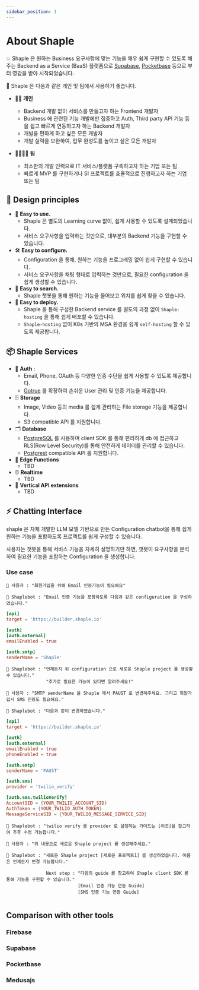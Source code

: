 ```yaml
---
sidebar_position: 1
---
```


# About Shaple

:boom: Shaple 은 원하는 Business 요구사항에 맞는 기능을 매우 쉽게 구현할 수 있도록 해주는 Backend as a Service (BaaS) 플랫폼으로 [Supabase](https://supabase.com), [Pocketbase](https://pocketbase.io) 등으로 부터 영감을 받아 시작되었습니다.

:dart: Shaple 은 다음과 같은 개인 및 팀에서 사용하기 좋습니다.

- 👩‍💻 **개인**
  - Backend 개발 없이 서비스를 만들고자 하는 Frontend 개발자
  - Business 에 관련된 기능 개발에만 집중하고 Auth, Third party API 기능 등을 쉽고 빠르게 연동하고자 하는 Backend 개발자
  - 개발을 편하게 하고 싶은 모든 개발자
  - 개발 실력을 보완하여, 업무 완성도를 높이고 싶은 모든 개발자

- 👨‍👩‍👦‍👦 **팀**
  - 최소한의 개발 인력으로 IT 서비스/플랫폼 구축하고자 하는 기업 또는 팀
  - 빠르게 MVP 를 구현하거나 SI 프로젝트를 효율적으로 진행하고자 하는 기업 또는 팀

## 🧬 Design principles
- :memo: **Easy to use.**
  - Shaple 은 별도의 Learning curve 없이, 쉽게 사용할 수 있도록 설계되었습니다.
  - 서비스 요구사항을 입력하는 것만으로, 대부분의 Backend 기능을 구현할 수 있습니다.
- :hammer_and_wrench: **Easy to configure.**
  - Configuration 을 통해, 원하는 기능을 프로그래밍 없이 쉽게 구현할 수 있습니다.
  - 서비스 요구사항을 채팅 형태로 입력하는 것만으로, 필요한 configuration 을 쉽게 생성할 수 있습니다.
- :mag_right: **Easy to search.**
  - Shaple 챗봇을 통해 원하는 기능을 물어보고 위치를 쉽게 찾을 수 있습니다.
- :rocket: **Easy to deploy.**
  - Shaple 을 통해 구성한 Backend service 를 별도의 과정 없이 `Shaple-hosting` 을 통해 쉽게 배포할 수 있습니다.
  - `Shaple-hosting` 없이 K8s 기반의 MSA 환경을 쉽게 `self-hosting` 할 수 있도록 제공합니다.  

## 📦 Shaple Services
- 🔐 **Auth** :
  - Email, Phone, OAuth 등 다양한 인증 수단을 쉽게 사용할 수 있도록 제공합니다.
  - [Gotrue](https://github.com/netlify/gotrue) 를 확장하여 손쉬운 User 관리 및 인증 기능을 제공합니다.
- 🗄 **Storage**
  - Image, Video 등의 media 를 쉽게 관리하는 File storage 기능을 제공합니다.
  - S3 compatible API 를 지원합니다.
- 🗂 **Database**
  - [PostgreSQL](https://www.postgresql.org/) 를 사용하며 client SDK 를 통해 편리하게 db 에 접근하고 RLS(Row Level Security)를 통해 안전하게 데이터를 관리할 수 있습니다.
  - [Postgrest](https://postgrest.org/en/v7.0.0/) compatible API 를 지원합니다.
- 📝 **Edge Functions**
  - TBD 
- ⏰ **Realtime**
  - TBD
- 🧩 **Vertical API extensions**
  - TBD

## ⚡ Chatting Interface
shaple 은 자체 개발한 LLM 모델 기반으로 만든 Configuration chatbot을 통해 쉽게 원하는 기능을 포함하도록 프로젝트를 쉽게 구성할 수 있습니다.

사용자는 챗봇을 통해 서비스 기능을 자세히 설명하기만 하면, 챗봇이 요구사항을 분석하여 필요한 기능을 포함하는 Configuration 을 생성합니다.

### Use case
```
🤔 사용자 : "회원가입을 위해 Email 인증기능이 필요해요"
```
```
🤖 Shaplebot : "Email 인증 기능을 포함하도록 다음과 같은 configuration 을 구성하였습니다."
```
```toml
[api]
target = 'https://builder.shaple.io'

[auth]
[auth.external]
emailEnabled = true

[auth.smtp]
senderName = 'Shaple'
```
```
🤖 Shaplebot : "언제든지 위 configuration 으로 새로운 Shaple project 를 생성할 수 있습니다." 
               "추가로 필요한 기능이 있다면 알려주세요!" 
```
```
🤔 사용자 : "SMTP senderName 을 Shaple 에서 PAUST 로 변경해주세요. 그리고 회원가입시 SMS 인증도 필요해요."
```
```
🤖 Shaplebot : "다음과 같이 변경하였습니다."
```
```toml
[api]
target = 'https://builder.shaple.io'

[auth]
[auth.external]
emailEnabled = true
phoneEnabled = true

[auth.smtp]
senderName = 'PAUST'

[auth.sms]
provider = 'twilio_verify'

[auth.sms.twilioVerify]
AccountSID = {YOUR_TWILIO_ACCOUNT_SID}
AuthToken = {YOUR_TWILIO_AUTH_TOKEN}
MessageServiceSID = {YOUR_TWILIO_MESSAGE_SERVICE_SID}
```
```
🤖 Shaplebot : "twilio verify 를 provider 로 설정하는 가이드는 [이곳]을 참고하여 추후 수정 가능합니다."
```
```
🤔 사용자 : "위 내용으로 새로운 Shaple project 를 생성해주세요."
```
```
🤖 Shaplebot : "새로운 Shaple project [새로운 프로젝트1] 를 생성하였습니다. 이름은 언제든지 변경 가능합니다."
               
               Next step : "다음의 guide 를 참고하여 Shaple client SDK 를 통해 기능을 구현할 수 있습니다."
                           [Email 인증 기능 연동 Guide]
                           [SMS 인증 기능 연동 Guide] 
               
```

## Comparison with other tools

### Firebase

### Supabase

### Pocketbase

### Medusajs

